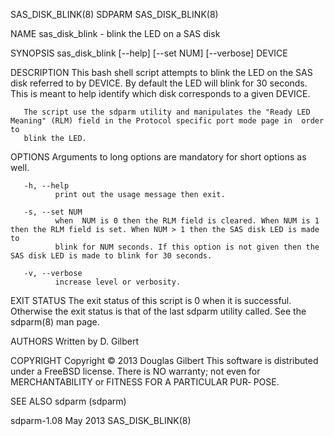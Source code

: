 SAS_DISK_BLINK(8)                                                     SDPARM                                                     SAS_DISK_BLINK(8)

NAME
       sas_disk_blink - blink the LED on a SAS disk

SYNOPSIS
       sas_disk_blink [--help] [--set NUM] [--verbose] DEVICE

DESCRIPTION
       This  bash shell script attempts to blink the LED on the SAS disk referred to by DEVICE. By default the LED will blink for 30 seconds. This
       is meant to help identify which disk corresponds to a given DEVICE.

       The script use the sdparm utility and manipulates the "Ready LED Meaning" (RLM) field in the Protocol specific port mode page in  order  to
       blink the LED.

OPTIONS
       Arguments to long options are mandatory for short options as well.

       -h, --help
              print out the usage message then exit.

       -s, --set NUM
              when  NUM is 0 then the RLM field is cleared. When NUM is 1 then the RLM field is set. When NUM > 1 then the SAS disk LED is made to
              blink for NUM seconds. If this option is not given then the SAS disk LED is made to blink for 30 seconds.

       -v, --verbose
              increase level or verbosity.

EXIT STATUS
       The exit status of this script is 0 when it is successful. Otherwise the exit status is that of the last sdparm  utility  called.  See  the
       sdparm(8) man page.

AUTHORS
       Written by D. Gilbert

COPYRIGHT
       Copyright © 2013 Douglas Gilbert
       This  software  is distributed under a FreeBSD license. There is NO warranty; not even for MERCHANTABILITY or FITNESS FOR A PARTICULAR PUR‐
       POSE.

SEE ALSO
       sdparm (sdparm)

sdparm-1.08                                                          May 2013                                                    SAS_DISK_BLINK(8)
